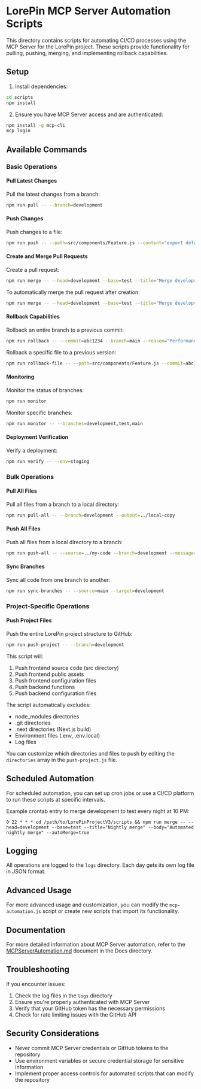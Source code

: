 # LorePin MCP Server Automation Scripts

This directory contains scripts for automating CI/CD processes using the MCP Server for the LorePin project. These scripts provide functionality for pulling, pushing, merging, and implementing rollback capabilities.

## Setup

1. Install dependencies:

```bash
cd scripts
npm install
```

2. Ensure you have MCP Server access and are authenticated:

```bash
npm install -g mcp-cli
mcp login
```

## Available Commands

### Basic Operations

#### Pull Latest Changes

Pull the latest changes from a branch:

```bash
npm run pull -- --branch=development
```

#### Push Changes

Push changes to a file:

```bash
npm run push -- --path=src/components/Feature.js --content="export default () => <div>Feature</div>" --message="Add feature component" --branch=development
```

#### Create and Merge Pull Requests

Create a pull request:

```bash
npm run merge -- --head=development --base=test --title="Merge development to test" --body="Regular merge"
```

To automatically merge the pull request after creation:

```bash
npm run merge -- --head=development --base=test --title="Merge development to test" --body="Regular merge" --autoMerge=true
```

#### Rollback Capabilities

Rollback an entire branch to a previous commit:

```bash
npm run rollback -- --commit=abc1234 --branch=main --reason="Performance issues in latest deployment"
```

Rollback a specific file to a previous version:

```bash
npm run rollback-file -- --path=src/components/Feature.js --commit=abc1234 --branch=main
```

#### Monitoring

Monitor the status of branches:

```bash
npm run monitor
```

Monitor specific branches:

```bash
npm run monitor -- --branches=development,test,main
```

#### Deployment Verification

Verify a deployment:

```bash
npm run verify -- --env=staging
```

### Bulk Operations

#### Pull All Files

Pull all files from a branch to a local directory:

```bash
npm run pull-all -- --branch=development --output=../local-copy
```

#### Push All Files

Push all files from a local directory to a branch:

```bash
npm run push-all -- --source=../my-code --branch=development --message="Update all project files"
```

#### Sync Branches

Sync all code from one branch to another:

```bash
npm run sync-branches -- --source=main --target=development
```

### Project-Specific Operations

#### Push Project Files

Push the entire LorePin project structure to GitHub:

```bash
npm run push-project -- --branch=development
```

This script will:
1. Push frontend source code (src directory)
2. Push frontend public assets
3. Push frontend configuration files
4. Push backend functions
5. Push backend configuration files

The script automatically excludes:
- node_modules directories
- .git directories
- .next directories (Next.js build)
- Environment files (.env, .env.local)
- Log files

You can customize which directories and files to push by editing the `directories` array in the `push-project.js` file.

## Scheduled Automation

For scheduled automation, you can set up cron jobs or use a CI/CD platform to run these scripts at specific intervals.

Example crontab entry to merge development to test every night at 10 PM:

```
0 22 * * * cd /path/to/LorePinProjectV3/scripts && npm run merge -- --head=development --base=test --title="Nightly merge" --body="Automated nightly merge" --autoMerge=true
```

## Logging

All operations are logged to the `logs` directory. Each day gets its own log file in JSON format.

## Advanced Usage

For more advanced usage and customization, you can modify the `mcp-automation.js` script or create new scripts that import its functionality.

## Documentation

For more detailed information about MCP Server automation, refer to the [MCPServerAutomation.md](../Docs/MCPServerAutomation.md) document in the Docs directory.

## Troubleshooting

If you encounter issues:

1. Check the log files in the `logs` directory
2. Ensure you're properly authenticated with MCP Server
3. Verify that your GitHub token has the necessary permissions
4. Check for rate limiting issues with the GitHub API

## Security Considerations

- Never commit MCP Server credentials or GitHub tokens to the repository
- Use environment variables or secure credential storage for sensitive information
- Implement proper access controls for automated scripts that can modify the repository